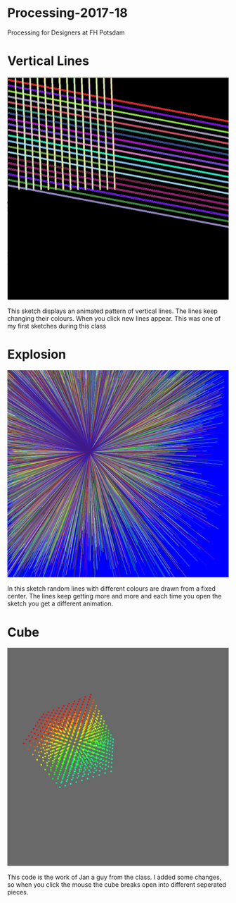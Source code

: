 # Processing-2017-18
Processing for Designers at FH Potsdam

# Vertical Lines

![Vertical Lines](Lines_vertical.png)

This sketch displays an animated pattern of vertical lines. The lines keep changing their colours. When you click new lines appear.
This was one of my first sketches during this class


# Explosion

![Explosion](Random_lines.png)

In this sketch random lines with different colours are drawn from a fixed center. The lines keep getting more and more and each time you open the sketch you get a different animation. 


# Cube

![Cube_code](Cube_colourful.png)

This code is the work of Jan a guy from the class. I added some changes, so when you click the mouse the cube breaks open into
different seperated pieces.

